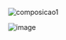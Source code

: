 
![composicao1](https://github.com/user-attachments/assets/8f39fe9e-e4a0-4ef3-b32e-4e62ee863bc8)

![image](https://github.com/user-attachments/assets/b50a9f15-d302-46bd-ac99-57ddc13cbc99)
